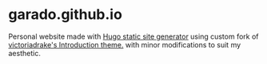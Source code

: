 # garado.github.io

Personal website made with [Hugo static site generator](https://gohugo.io/) using custom fork of [victoriadrake's Introduction theme.](https://github.com/victoriadrake/hugo-theme-introduction) with minor modifications to suit my aesthetic.
